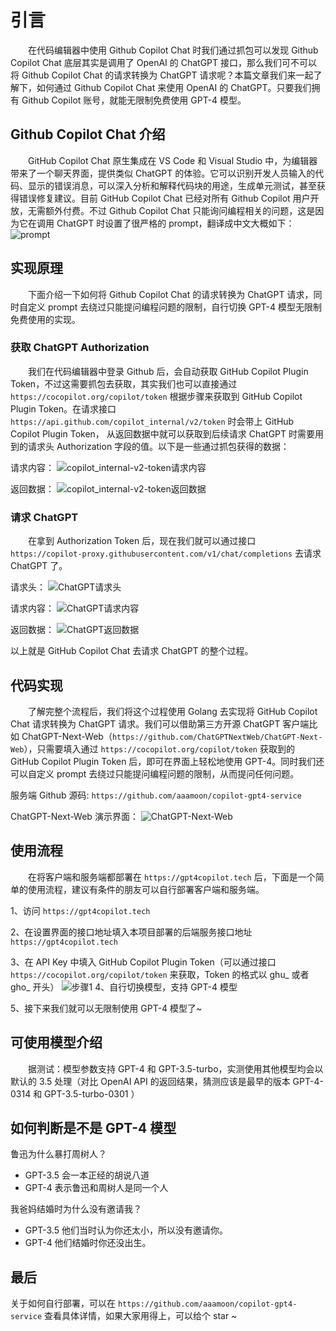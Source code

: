 # 引言

&emsp;&emsp;在代码编辑器中使用 Github Copilot Chat 时我们通过抓包可以发现 Github Copilot Chat 底层其实是调用了 OpenAI 的 ChatGPT 接口，那么我们可不可以将 Github Copilot Chat 的请求转换为 ChatGPT 请求呢？本篇文章我们来一起了解下，如何通过 Github Copilot Chat 来使用 OpenAI 的 ChatGPT。只要我们拥有 Github Copilot 账号，就能无限制免费使用 GPT-4 模型。

## Github Copilot Chat 介绍

&emsp;&emsp;GitHub Copilot Chat 原生集成在 VS Code 和 Visual Studio 中，为编辑器带来了一个聊天界面，提供类似 ChatGPT 的体验。它可以识别开发人员输入的代码、显示的错误消息，可以深入分析和解释代码块的用途，生成单元测试，甚至获得错误修复建议。目前 GitHub Copilot Chat 已经对所有 Github Copilot 用户开放，无需额外付费。不过 Github Copilot Chat 只能询问编程相关的问题，这是因为它在调用 ChatGPT 时设置了很严格的 prompt，翻译成中文大概如下：
![prompt](https://pica.zhimg.com/80/v2-eb98a375b355c50e895989ea42a62732.png)

## 实现原理

&emsp;&emsp;下面介绍一下如何将 Github Copilot Chat 的请求转换为 ChatGPT 请求，同时自定义 prompt 去绕过只能提问编程问题的限制，自行切换 GPT-4 模型无限制免费使用的实现。

### 获取 ChatGPT Authorization

&emsp;&emsp;我们在代码编辑器中登录 Github 后，会自动获取 GitHub Copilot Plugin Token，不过这需要抓包去获取，其实我们也可以直接通过 `https://cocopilot.org/copilot/token` 根据步骤来获取到 GitHub Copilot Plugin Token。在请求接口 `https://api.github.com/copilot_internal/v2/token` 时会带上 GitHub Copilot Plugin Token， 从返回数据中就可以获取到后续请求 ChatGPT 时需要用到的请求头 Authorization 字段的值。以下是一些通过抓包获得的数据：

请求内容：
![copilot_internal-v2-token请求内容](https://picx.zhimg.com/v2-1746e60866c05abf458547da27b389ae.png)

返回数据：
![copilot_internal-v2-token返回数据](https://pic1.zhimg.com/80/v2-b7e99ae6e26cf9be51b96ccf7631115d.png)

### 请求 ChatGPT

&emsp;&emsp;在拿到 Authorization Token 后，现在我们就可以通过接口 `https://copilot-proxy.githubusercontent.com/v1/chat/completions` 去请求 ChatGPT 了。

请求头：
![ChatGPT请求头](https://pica.zhimg.com/80/v2-79fb261f0f07b095a36c751e08a5b920.png)

请求内容：
![ChatGPT请求内容](https://pic1.zhimg.com/80/v2-95b19c4ea31e236a2178bcd7c53b9b54.png)

返回数据：
![ChatGPT返回数据](https://picx.zhimg.com/80/v2-2196f18e5a550b5a9d5bb768ccf0a88f.png)

以上就是 GitHub Copilot Chat 去请求 ChatGPT 的整个过程。

## 代码实现

&emsp;&emsp;了解完整个流程后，我们将这个过程使用 Golang 去实现将 GitHub Copilot Chat 请求转换为 ChatGPT 请求。我们可以借助第三方开源 ChatGPT 客户端比如 ChatGPT-Next-Web（`https://github.com/ChatGPTNextWeb/ChatGPT-Next-Web`），只需要填入通过 `https://cocopilot.org/copilot/token` 获取到的 GitHub Copilot Plugin Token 后，即可在界面上轻松地使用 GPT-4。同时我们还可以自定义 prompt 去绕过只能提问编程问题的限制，从而提问任何问题。

服务端 Github 源码: `https://github.com/aaamoon/copilot-gpt4-service`

ChatGPT-Next-Web 演示界面：
![ChatGPT-Next-Web](https://picx.zhimg.com/80/v2-1ace5d1d84ca7d6f3a34596847dcc86c_1440w.png)

## 使用流程

&emsp;&emsp;在将客户端和服务端都部署在 `https://gpt4copilot.tech` 后，下面是一个简单的使用流程，建议有条件的朋友可以自行部署客户端和服务端。

1、访问 `https://gpt4copilot.tech`

2、在设置界面的接口地址填入本项目部署的后端服务接口地址 `https://gpt4copilot.tech`

3、在 API Key 中填入 GitHub Copilot Plugin Token（可以通过接口 `https://cocopilot.org/copilot/token` 来获取，Token 的格式以 ghu_ 或者 gho_ 开头）
![步骤1](https://picx.zhimg.com/80/v2-b549a378ef2c813be2ec72d348b8b042.png)
4、自行切换模型，支持 GPT-4 模型

5、接下来我们就可以无限制使用 GPT-4 模型了~

## 可使用模型介绍

&emsp;&emsp;据测试：模型参数支持 GPT-4 和 GPT-3.5-turbo，实测使用其他模型均会以默认的 3.5 处理（对比 OpenAI API 的返回结果，猜测应该是最早的版本 GPT-4-0314 和 GPT-3.5-turbo-0301 ）

## 如何判断是不是 GPT-4 模型

鲁迅为什么暴打周树人？

- GPT-3.5 会一本正经的胡说八道
- GPT-4 表示鲁迅和周树人是同一个人

我爸妈结婚时为什么没有邀请我？

- GPT-3.5 他们当时认为你还太小，所以没有邀请你。
- GPT-4 他们结婚时你还没出生。

## 最后

关于如何自行部署，可以在 `https://github.com/aaamoon/copilot-gpt4-service` 查看具体详情，如果大家用得上，可以给个 star ~
